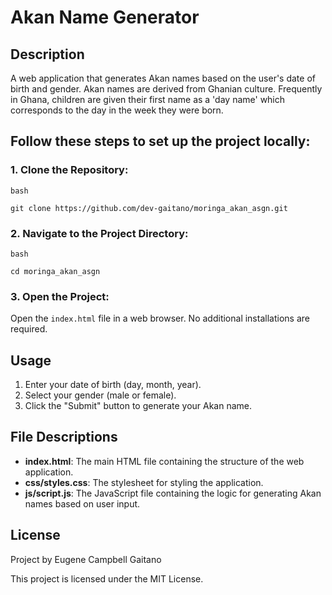 # Akan Name Generator

## Description

A web application that generates Akan names based on the user's date of birth and gender. Akan names are derived from Ghanian culture. Frequently in
Ghana, children are given their first name as a 'day name' which
corresponds to the day in the week they were born.

## Follow these steps to set up the project locally:

### 1. Clone the Repository:

```
bash

git clone https://github.com/dev-gaitano/moringa_akan_asgn.git
```

### 2. Navigate to the Project Directory:

```
bash

cd moringa_akan_asgn
```

### 3. Open the Project:

Open the `index.html` file in a web browser. No additional installations are required.

## Usage

1. Enter your date of birth (day, month, year).
2. Select your gender (male or female).
3. Click the "Submit" button to generate your Akan name.

## File Descriptions

- **index.html**: The main HTML file containing the structure of the web application.
- **css/styles.css**: The stylesheet for styling the application.
- **js/script.js**: The JavaScript file containing the logic for generating Akan names based on user input.

## License

Project by Eugene Campbell Gaitano

This project is licensed under the MIT License.
